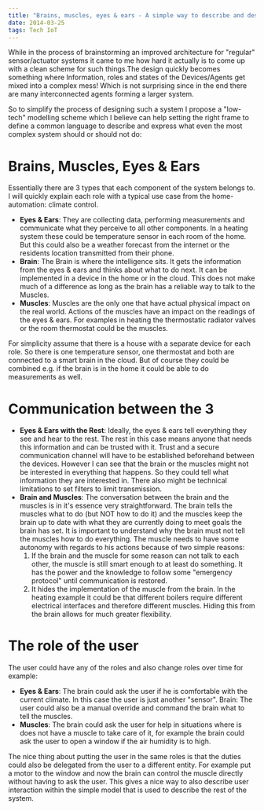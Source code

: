 ```yaml
---
title: "Brains, muscles, eyes & ears - A simple way to describe and design a real word sensor/actuator system"
date: 2014-03-25
tags: Tech IoT
---
```


While in the process of brainstorming an improved architecture for "regular" sensor/actuator systems it came to me how hard it actually is to come up with a clean scheme for such things.The design quickly becomes something where Information, roles and states of the Devices/Agents get mixed into a complex mess! Which is not surprising since in the end there are many interconnected agents forming a larger system.

So to simplify the process of designing such a system I propose a "low-tech" modelling scheme which I believe can help setting the right frame to define a common language to describe and express what even the most complex system should or should not do:

# Brains, Muscles, Eyes & Ears
Essentially there are 3 types that each component of the system belongs to. I will quickly explain each role with a typical use case from the home-automation: climate control.

- **Eyes & Ears**: They are collecting data, performing measurements and communicate what they perceive to all other components. In a heating system these could be temperature sensor in each room of the home. But this could also be a weather forecast from the internet or the residents location transmitted from their phone.
- **Brain**: The Brain is where the intelligence sits. It gets the information from the eyes & ears and thinks about what to do next. It can be implemented in a device in the home or in the cloud. This does not make much of a difference as long as the brain has a reliable way to talk to the Muscles.
- **Muscles**: Muscles are the only one that have actual physical impact on the real world. Actions of the muscles have an impact on the readings of the eyes & ears. For examples in heating the thermostatic radiator valves or the room thermostat could be the muscles.

For simplicity assume that there is a house with a separate device for each role. So there is one temperature sensor, one thermostat and both are connected to a smart brain in the cloud. But of course they could be combined e.g. if the brain is in the home it could be able to do measurements as well.

# Communication between the 3
- **Eyes & Ears with the Rest**: Ideally, the eyes & ears tell everything they see and hear to the rest. The rest in this case means anyone that needs this information and can be trusted with it. Trust and a secure communication channel will have to be established beforehand between the devices. However I can see that the brain or the muscles might not be interested in everything that happens. So they could tell what information they are interested in. There also might be technical limitations to set filters to limit transmission.
- **Brain and Muscles**: The conversation between the brain and the muscles is in it's essence very straightforward. The brain tells the muscles what to do (but NOT how to do it) and the muscles keep the brain up to date with what they are currently doing to meet goals the brain has set. It is important to understand why the brain must not tell the muscles how to do everything. The muscle needs to have some autonomy with regards to his actions because of two simple reasons:
  1. If the brain and the muscle for some reason can not talk to each other, the muscle is still smart enough to at least do something. It has the power and the knowledge to follow some "emergency protocol" until communication is restored.
  2. It hides the implementation of the muscle from the brain. In the heating example it could be that different boilers require different electrical interfaces and therefore different muscles. Hiding this from the brain allows for much greater flexibility.

# The role of the user
The user could have any of the roles and also change roles over time for example:

- **Eyes & Ears**: The brain could ask the user if he is comfortable with the current climate. In this case the user is just another "sensor".
Brain: The user could also be a manual override and command the brain what to tell the muscles.
- **Muscles**: The brain could ask the user for help in situations where is does not have a muscle to take care of it, for example the brain could ask the user to open a window if the air humidity is to high.

The nice thing about putting the user in the same roles is that the duties could also be delegated from the user to a different entity. For example put a motor to the window and now the brain can control the muscle directly without having to ask the user. This gives a nice way to also describe user interaction within the simple model that is used to describe the rest of the system.
